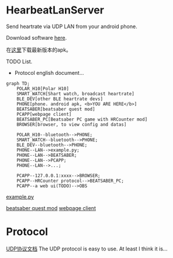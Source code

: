 # HearbeatLanServer

Send heartrate via UDP LAN from your android phone.

Download software [here](https://github.com/frto027/HeartbeatLanServer/releases/latest).

在[这里](https://github.com/frto027/HeartbeatLanServer/releases/latest)下载最新版本的apk。

TODO List.

- Protocol english document...

```mermaid
graph TD;
    POLAR_H10[Polar H10]
    SMART_WATCH[Shart watch, broadcast heartrate]
    BLE_DEV[other BLE heartrate devs]
    PHONE[phone. android apk, <b>YOU ARE HERE</b>]
    BEATSABER[beatsaber quest mod]
    PCAPP[webpage client]
    BEATSABER_PC[Beatsaber PC game with HRCounter mod]
    BROWSER[browser, to view config and datas]

    POLAR_H10--bluetooth-->PHONE;
    SMART_WATCH--bluetooth-->PHONE;
    BLE_DEV--bluetooth-->PHONE;
    PHONE--LAN-->example.py;
    PHONE--LAN-->BEATSABER;
    PHONE--LAN-->PCAPP;
    PHONE--LAN-->...;

    PCAPP--127.0.0.1:xxxx-->BROWSER;
    PCAPP--HRCounter protocol-->BEATSABER_PC;
    PCAPP--a web ui(TODO)-->OBS

```

[example.py](script/client_example.py)

[beatsaber quest mod](https://github.com/frto027/HeartBeatLanClientBSQuest)
[webpage client](https://github.com/frto027/HeartbeatLanClient)

# Protocol

[UDP协议文档](./script/Readme.md)
The UDP protocol is easy to use. At least I think it is...